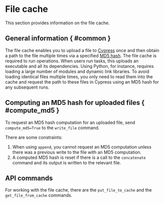 # File cache

This section provides information on the file cache.

## General information { #common }

The file cache enables you to upload a file to [Cypress](../../../user-guide/storage/cypress.md) once and then obtain a path to the file multiple times via a specified [MD5 hash](https://ru.wikipedia.org/wiki/MD5).
The file cache is required to run operations. When users run tasks, this uploads an executable and all its dependencies.
Using Python, for instance, requires loading a large number of modules and dynamic link libraries. To avoid loading identical files multiple times, you only need to read them into the cache and request the path to these files in Cypress using an MD5 hash for any subsequent runs.

## Computing an MD5 hash for uploaded files { #compute_md5 }

To request an MD5 hash computation for an uploaded file, send `compute_md5=True` to the `write_file` command.

There are some constraints:

1. When using `append`, you cannot request an MD5 computation unless there was a previous write to the file with an MD5 computation.
2. A computed MD5 hash is reset if there is a call to the `concatenate` command and its output is written to the relevant file.

## API commands

For working with the file cache, there are the `put_file_to_cache` and the `get_file_from_cache` commands.
